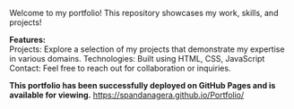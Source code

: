 Welcome to my portfolio! This repository showcases my work, skills, and projects!

<b>Features:</b><br>
Projects: Explore a selection of my projects that demonstrate my expertise in various domains.
Technologies: Built using HTML, CSS, JavaScript
Contact: Feel free to reach out for collaboration or inquiries.<br>

<b>This portfolio has been successfully deployed on GitHub Pages and is available for viewing.</b>
https://spandanagera.github.io/Portfolio/
